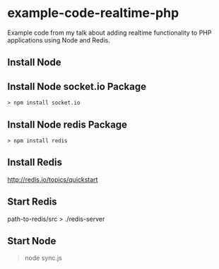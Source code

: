 example-code-realtime-php
=========================

Example code from my talk about adding realtime functionality to PHP applications using Node and Redis.

Install Node
------------

Install Node socket.io Package
------------------------------

    > npm install socket.io

Install Node redis Package
--------------------------

    > npm install redis

Install Redis
-------------

http://redis.io/topics/quickstart

Start Redis
-------------

path-to-redis/src > ./redis-server

Start Node
----------

> node sync.js